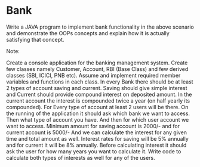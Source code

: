 # Bank
Write a JAVA program to implement bank functionality in the above scenario and demonstrate the OOPs concepts and explain how it is actually satisfying that concept.

Note:

Create a console application for the banking management system.
Create few classes namely Customer, Account, RBI (Base Class) and few derived classes (SBI, ICICI, PNB etc). Assume and implement required member variables and functions in each class.
In every Bank there should be at least 2 types of account saving and current.
Saving should give simple interest and Current should provide compound interest on deposited amount.
In the current account the interest is compounded twice a year (on half yearly its compounded).
For Every type of account at least 2 users will be there.
On the running of the application it should ask which bank we want to access.
Then what type of account you have.
And then for which user account we want to access.
Minimum amount for saving account is 2000/- and for current account is 5000/-
And we can calculate the interest for any given time and total amount as well.
Interest rates for saving will be 5% annually and for current it will be 8% annually.
Before calculating interest it should ask the user for how many years you want to calculate it.
Write code to calculate both types of interests as well for any of the users.
